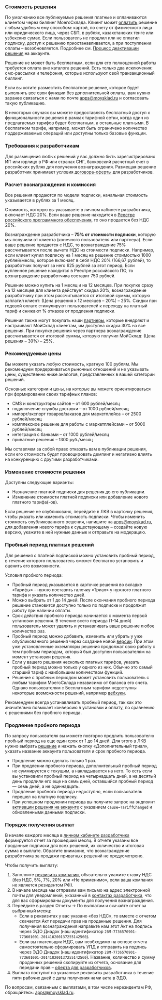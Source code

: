 ### Стоимость решения

По умолчанию все публикуемые решения платные и оплачиваются клиентом через биллинг МоегоСклада. Клиент
может [оплатить](https://support.moysklad.ru/hc/ru/articles/360039880573) решение любым удобным ему способом: картой,
по счету от физического лица или юридического лица, через СБП, в рублях, казахстанских тенге или узбекских сумах.
Если пользователь не продлил или не оплатил подписку, доступ к решению приостанавливается, а при поступлении оплаты –
возобновляется. Подробнее см. [Процесс деактивации решения](#process-deaktiwacii-resheniq-na-akkaunte) на
аккаунте.

Решение не может быть бесплатным, если для его полноценной работы требуется оплата вне каталога решений. Есть
только два исключения: смс-рассылки и телефония, которые используют свой транзакционный биллинг.

Если вы хотите разместить бесплатное решение, которое будет выполнять все свои функции без дополнительной оплаты, вам
нужно заранее связаться с нами по почте <apps@moysklad.ru> и согласовать такую публикацию.

В некоторых случаях вы можете предоставлять бесплатный доступ к функциональности решения в рамках тарифной сетки,
когда один из предлагаемых тарифов будет бесплатным, а остальные платными. В бесплатном тарифе, например, может быть
ограничено количество поддерживаемых операций или доступны только базовые функции.

### Требования к разработчикам

Для размещения любых решений у вас должно быть зарегистрировано ИП или юрлицо в РФ или странах СНГ, банковский
расчетный счет в российских рублях для получения вознаграждения.
Размещая решение разработчик принимает
условия [договора-оферты](https://www.moysklad.ru/upload/files/marketplace.pdf)
для разработчиков.

### Расчет вознаграждения и комиссия

Все решения продаются по модели подписки, начальная стоимость указывается в рублях за 1 месяц.

Стоимость, которую вы указываете в личном кабинете разработчика, включает НДС 20%. Если ваше решение находится в
[Реестре российского программного обеспечения](https://reestr.digital.gov.ru/), то оно продается без НДС 20%.

Вознаграждение разработчика – **75% от стоимости подписки**, которую мы получили от клиента (конечного пользователя или
партнера). Если ваше решение продается с НДС, то вознаграждение 75% рассчитывается после вычета НДС из стоимости
подписки. Например, если клиент купил подписку на 1 месяц на решение стоимостью 1000 рублей/месяц,
которое включает в себя НДС 20% (166,67 рублей), то разработчик получит за него 625 рублей за этот период.
Если купленное решение находится в Реестре российского ПО, то вознаграждение разработчика составит 750 рублей.

Решение можно купить на 1 месяц и на 12 месяцев. При покупке сразу на 12 месяцев для клиента действует скидка 20%,
вознаграждение разработчику при этом рассчитывается от итоговой суммы, которую заплатил клиент: (Цена решения х 12
месяцев – 20%) – 25%. Скидки при годовой оплате стимулируют пользователей к переходу на платный тариф и снижают %
отказов от продления подписки.

Решения также могут покупать наши [партнеры](https://www.moysklad.ru/partners/), которые внедряют и настраивают
МойСклад клиентам, им доступна скидка 30% на все решения.
При покупке решения через партнера вознаграждение рассчитывается от итоговой суммы, которую получил МойСклад: (Цена
решения – 30%) – 25%.

### Рекомендуемые цены

Вы можете указать любую стоимость, кратную 100 рублям. Мы рекомендуем придерживаться рыночных отношений и не указывать
цены, существенно ниже аналогов, представленных в вашей категории решений.

Основные категории и цены, на которые вы можете ориентироваться при формировании своих тарифных планов:

* CMS и конструкторы сайтов – от 600 рублей/месяц
* подключение службы доставки – от 1000 рублей/месяц
* импорт/экспорт товаров/заказов для маркетплейса – от 2500 рублей/месяц
* комплексное решение для работы с маркетплейсами – от 5000 рублей/месяц
* интеграция с банками – от 1000 рублей/месяц
* приватные решения – 1300 руб./месяц

Мы оставляем за собой право отказать вам в публикации решения, если его стоимость будет провоцировать демпинг и
негативно влиять на конкуренцию с другими разработчиками.

### Изменение стоимости решения

Доступны следующие варианты:

* Назначение платной подписки для решения до его публикации.
* Изменение стоимости платной подписки или добавление нового платного тарифа(-ов).

Если решение не опубликовано, перейдите в ЛКВ в карточку решения, чтобы указать или изменить стоимость подписки.
Чтобы изменить стоимость опубликованного решения, напишите на <apps@moyskad.ru>, для добавления нового тарифа к
существующему – создайте новую версию, укажите в ней нужные данные и отправьте на модерацию.

### Пробный период платных решений

Для решения с платной подпиской можно установить пробный период, в течение которого пользователь сможет бесплатно
установить и оценить его возможности.

Условия пробного периода:

* Пробный период указывается в карточке решения во вкладке «Тарифы» – нужно поставить галочку «Триал» у нужного
  платного тарифа и указать количество дней.
* Можно выбрать от 1 до 14 дней. После окончания пробного периода решение становится доступно только по подписке и
  продолжит работу при наличии оплаты.
* Срок действия пробного периода начинается с момента первой установки решения. В течение всего периода (1-14 дней)
  пользователь может удалять и устанавливать ваше решение любое количество раз.
* Пробный период можно добавить, изменить или убрать у уже опубликованного решения через создание
  новой [версии](#zhiznennyj-cikl-resheniq). При этом уже установленные
  экземпляры решения продолжат свою работу с тем пробным периодом, который был доступен пользователям на момент
  установки решения.
* Если у вашего решения несколько платных тарифов, указать пробный период можно только у одного из них. Обычно это
  самый старший тариф с наибольшим количеством функций.
* Решение с пробным периодом может установить пользователь с любым тарифом МоегоСклада независимо от баланса его
  счета. Однако пользователям с Бесплатным тарифом недоступны некоторые возможности решений,
  например [вебхуки](https://dev.moysklad.ru/doc/api/remap/1.2/workbook/#workbook-vebhuki).

Рекомендуем всегда устанавливать пробный период, так как это значительно повышает конверсию в установки и оплату, по
сравнению с решениями без пробного периода.

### Продление пробного периода

По запросу пользователя вы можете повторно продлить пользователю пробный период на еще один срок от 1 до 14 дней. Для
этого в ЛКВ нужно выбрать [решение](https://apps.moysklad.ru/cabinet/application) и нажать кнопку «Дополнительный
триал», указать название аккаунта пользователя и срок пробного периода.

* Продление можно сделать только 1 раз.
* При продлении пробного периода, дополнительный пробный период не суммируется с текущим, а накладывается на него. То
  есть если вы установили пробный период на четырнадцать дней, а на десятый день продлили его еще на семь дней,
  оставшийся пробный период — семь дней, а не одиннадцать.
* Продление пробного периода недоступно, если пользователь перешел на платную подписку.
* При успешном продлении периода вы получите запрос на эндпоинт [активации решения на аккаунте](#aktiwaciq-resheniq-na-akkaunte) 
  с указанием `cause=TariffChanged` и обновленными данными подписки.

### Порядок получения выплат

В начале каждого месяца в [личном кабинете разработчика](https://apps.moysklad.ru/cabinet/reports/usage) формируется
отчет за прошедший месяц. В отчете указаны все проданные подписки для всех решений, их количество и итоговая сумма к
выплате. Обратите внимание, что вознаграждение разработчика за продажи приватных решений не предусмотрено.

Чтобы получить выплату:

1. Заполните [реквизиты компании](https://apps.moysklad.ru/cabinet/bankdetails), обязательно укажите ставку НДС (без НДС, 5%, 7%, 20% или «Не применимо», если ваша компания не является резидентом РФ).
2. В начале месяца мы отправим вам письмо на адрес электронной почты для уведомлений, указанный в [контактах разработчика](https://apps.moysklad.ru/cabinet/vendordetails), что для вас сформированы документы для получения вознаграждения.
3. Перейдите в раздел Отчеты → По выплатам и скачайте отчет за выбранный месяц:
   - Если в реквизитах у вас указано «без НДС», то вместе с отчетом скачается Акт передачи прав на проданные решения. Для получения вознаграждения направьте нам этот Акт на подпись через ЭДО Диадок (наш идентификатор `2BM-7736570901-773601001-201410200137255142560`).
   - Если вы плательщик НДС, вам необходимо на основе отчета самостоятельно сформировать УПД и отправить на подпись через ЭДО Диадок (наш идентификатор `2BM-7736570901-773601001-201410200137255142560`). Название, количество и сумму проданных решений скопируйте из отчета, основание для передачи прав – [оферта для разработчиков](https://www.moysklad.ru/upload/files/marketplace.pdf).
4. Выплата поступит на указанные реквизиты разработчика в течение пяти рабочих дней с даты получения нами акта в ЭДО.

По вопросам, связанным с выплатами, в том числе нерезидентам РФ, обращайтесь: <apps@moysklad.ru>.
